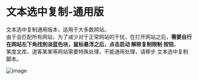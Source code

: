 # 文本选中复制-通用版
文本选中复制通用版本，适用于大多数网站。  
由于会匹配所有网站，为了减少对于正常网站的干扰，在打开网站之后，**需要自行在网站左下角找到淡蓝色块，鼠标悬浮之后，点击启动 解除复制限制 按钮**。  
某度文库、道客某某等网站需要特殊处理，不能通用处理，请移步 文本选中复制 脚本。

![image](https://greasyfork.org/rails/active_storage/blobs/redirect/eyJfcmFpbHMiOnsibWVzc2FnZSI6IkJBaHBBK2RvQVE9PSIsImV4cCI6bnVsbCwicHVyIjoiYmxvYl9pZCJ9fQ==--1d03b44d54652721f61a2cc53354bedcc3c575cd/A36B8EFD-0044-4FF1-BBAF-F0C63B565747.png?locale=zh-CN)


